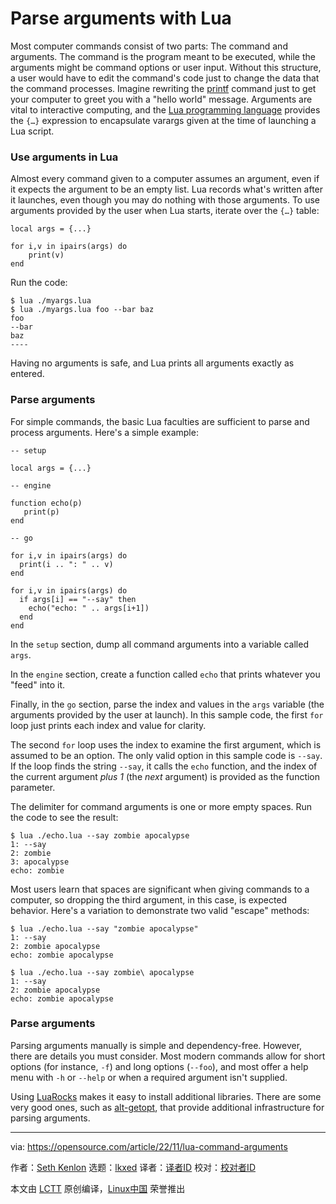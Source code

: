 [#]: subject: "Parse arguments with Lua"
[#]: via: "https://opensource.com/article/22/11/lua-command-arguments"
[#]: author: "Seth Kenlon https://opensource.com/users/seth"
[#]: collector: "lkxed"
[#]: translator: "geekpi"
[#]: reviewer: " "
[#]: publisher: " "
[#]: url: " "

Parse arguments with Lua
======

Most computer commands consist of two parts: The command and arguments. The command is the program meant to be executed, while the arguments might be command options or user input. Without this structure, a user would have to edit the command's code just to change the data that the command processes. Imagine rewriting the [printf][1] command just to get your computer to greet you with a "hello world" message. Arguments are vital to interactive computing, and the [Lua programming language][2] provides the `{…​}` expression to encapsulate varargs given at the time of launching a Lua script.

### Use arguments in Lua

Almost every command given to a computer assumes an argument, even if it expects the argument to be an empty list. Lua records what's written after it launches, even though you may do nothing with those arguments. To use arguments provided by the user when Lua starts, iterate over the `{…​}` table:

```
local args = {...}

for i,v in ipairs(args) do
    print(v)
end
```

Run the code:

```
$ lua ./myargs.lua
$ lua ./myargs.lua foo --bar baz
foo
--bar
baz
----
```

Having no arguments is safe, and Lua prints all arguments exactly as entered.

### Parse arguments

For simple commands, the basic Lua faculties are sufficient to parse and process arguments. Here's a simple example:

```
-- setup

local args = {...}

-- engine

function echo(p)
   print(p)
end

-- go

for i,v in ipairs(args) do
  print(i .. ": " .. v)
end

for i,v in ipairs(args) do
  if args[i] == "--say" then
    echo("echo: " .. args[i+1])
  end
end
```

In the `setup` section, dump all command arguments into a variable called `args`.

In the `engine` section, create a function called `echo` that prints whatever you "feed" into it.

Finally, in the `go` section, parse the index and values in the `args` variable (the arguments provided by the user at launch). In this sample code, the first `for` loop just prints each index and value for clarity.

The second `for` loop uses the index to examine the first argument, which is assumed to be an option. The only valid option in this sample code is `--say`. If the loop finds the string `--say`, it calls the `echo` function, and the index of the current argument _plus 1_ (the _next_ argument) is provided as the function parameter.

The delimiter for command arguments is one or more empty spaces. Run the code to see the result:

```
$ lua ./echo.lua --say zombie apocalypse
1: --say
2: zombie
3: apocalypse
echo: zombie
```

Most users learn that spaces are significant when giving commands to a computer, so dropping the third argument, in this case, is expected behavior. Here's a variation to demonstrate two valid "escape" methods:

```
$ lua ./echo.lua --say "zombie apocalypse"
1: --say
2: zombie apocalypse
echo: zombie apocalypse

$ lua ./echo.lua --say zombie\ apocalypse
1: --say
2: zombie apocalypse
echo: zombie apocalypse
```

### Parse arguments

Parsing arguments manually is simple and dependency-free. However, there are details you must consider. Most modern commands allow for short options (for instance, `-f`) and long options (`--foo`), and most offer a help menu with `-h` or `--help` or when a required argument isn't supplied.

Using [LuaRocks][3] makes it easy to install additional libraries. There are some very good ones, such as [alt-getopt][4], that provide additional infrastructure for parsing arguments.

--------------------------------------------------------------------------------

via: https://opensource.com/article/22/11/lua-command-arguments

作者：[Seth Kenlon][a]
选题：[lkxed][b]
译者：[译者ID](https://github.com/译者ID)
校对：[校对者ID](https://github.com/校对者ID)

本文由 [LCTT](https://github.com/LCTT/TranslateProject) 原创编译，[Linux中国](https://linux.cn/) 荣誉推出

[a]: https://opensource.com/users/seth
[b]: https://github.com/lkxed
[1]: https://opensource.com/article/20/8/printf
[2]: https://opensource.com/article/22/11/lua-worth-learning
[3]: https://opensource.com/article/19/11/getting-started-luarocks
[4]: https://opensource.com/article/21/8/parsing-commands-lua
